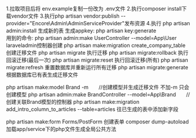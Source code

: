 1.拉取项目后将 env.example复制一份改为 .env文件
2.执行composer install下载vendor文件
3.执行php artisan vendor:publish --provider="Encore\Admin\AdminServiceProvider"发布资源
4.执行 php artisan admin:install 生成新的表
生成appkey: php artisan key:generate  
用到的命令:
php artisan admin:make UserController --model=App\User  laraveladmin控制器创建
php artisan make:migration create_company_table  创建迁移文件
php artisan migrate   执行迁移
php artisan migrate:rollback  执行回滚迁移(最后一次)
php artisan migrate:reset   执行回滚迁移(所有)
php artisan migrate:refresh  重置数据库并重新运行所有迁移
php artisan migrate:generate  根据数据库已有表生成迁移文件

php artisan make:model Brand -m　　//创建模型并生成迁移文件   不加-m 只会创建模型
php artisan admin:make BrandController --model=App\Brand　　//创建关联Brand模型的控制器
php artisan make:migration add_intro_column_to_articles --table=articles  往已生成的表中添加新字段

php artisan make:form Forms/PostForm  创建表单
composer dump-autoload  加载app/service下的php文件生成全局公共方法
